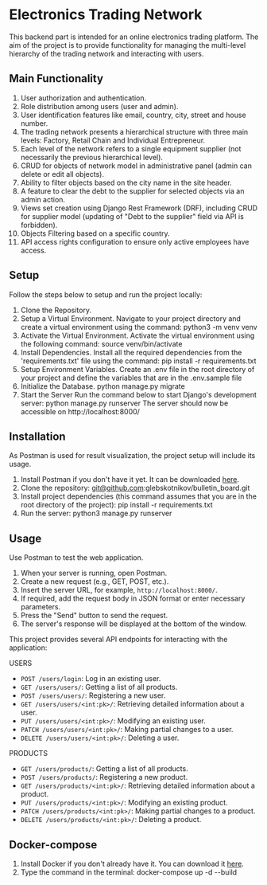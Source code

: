 # Electronics Trading Network

This backend part is intended for an online electronics trading platform. 
The aim of the project is to provide functionality for managing the multi-level
hierarchy of the trading network and interacting with users.

## Main Functionality 

1. User authorization and authentication.
2. Role distribution among users (user and admin).
3. User identification features like email, country, city, street and house number.
4. The trading network presents a hierarchical structure with three main levels: Factory, Retail Chain and Individual Entrepreneur.
5. Each level of the network refers to a single equipment supplier (not necessarily the previous hierarchical level).
6. CRUD for objects of network model in administrative panel (admin can delete or edit all objects).
7. Ability to filter objects based on the city name in the site header.
8. A feature to clear the debt to the supplier for selected objects via an admin action.
9. Views set creation using Django Rest Framework (DRF), including CRUD for supplier model (updating of "Debt to the supplier" field via API is forbidden).
10. Objects Filtering based on a specific country.
11. API access rights configuration to ensure only active employees have access.

## Setup
Follow the steps below to setup and run the project locally:

1. Clone the Repository.
2. Setup a Virtual Environment.
Navigate to your project directory and create a virtual environment using the command:
python3 -m venv venv
3. Activate the Virtual Environment.
Activate the virtual environment using the following command:
source venv/bin/activate
4. Install Dependencies.
Install all the required dependencies from the 'requirements.txt' file using the command:
pip install -r requirements.txt
5. Setup Environment Variables.
Create an .env file in the root directory of your project and define the variables 
that are in the .env.sample file
6. Initialize the Database.
python manage.py migrate
7. Start the Server
Run the command below to start Django's development server:
python manage.py runserver
The server should now be accessible on http://localhost:8000/

## Installation

As Postman is used for result visualization, the project setup will include its usage. 

1. Install Postman if you don't have it yet. It can be downloaded [here](https://www.postman.com/downloads/).
2. Clone the repository: git@github.com:glebskotnikov/bulletin_board.git
3. Install project dependencies (this command assumes that you are in the root directory of the project): pip install -r requirements.txt 
4. Run the server: python3 manage.py runserver

## Usage 

Use Postman to test the web application.

1. When your server is running, open Postman.
2. Create a new request (e.g., GET, POST, etc.).
3. Insert the server URL, for example, `http://localhost:8000/`.
4. If required, add the request body in JSON format or enter necessary parameters.
5. Press the "Send" button to send the request.
6. The server's response will be displayed at the bottom of the window.

This project provides several API endpoints for interacting with the application:

USERS
- `POST /users/login`: Log in an existing user.
- `GET /users/users/`: Getting a list of all products.
- `POST /users/users/`: Registering a new user.
- `GET /users/users/<int:pk>/`: Retrieving detailed information about a user.
- `PUT /users/users/<int:pk>/`: Modifying an existing user.
- `PATCH /users/users/<int:pk>/`: Making partial changes to a user.
- `DELETE /users/users/<int:pk>/`: Deleting a user.

PRODUCTS
- `GET /users/products/`: Getting a list of all products.
- `POST /users/products/`: Registering a new product.
- `GET /users/products/<int:pk>/`: Retrieving detailed information about a product.
- `PUT /users/products/<int:pk>/`: Modifying an existing product.
- `PATCH /users/products/<int:pk>/`: Making partial changes to a product.
- `DELETE /users/products/<int:pk>/`: Deleting a product.



## Docker-compose

1. Install Docker if you don't already have it. You can download it [here](https://docs.docker.com/).
2. Type the command in the terminal: docker-compose up -d --build
